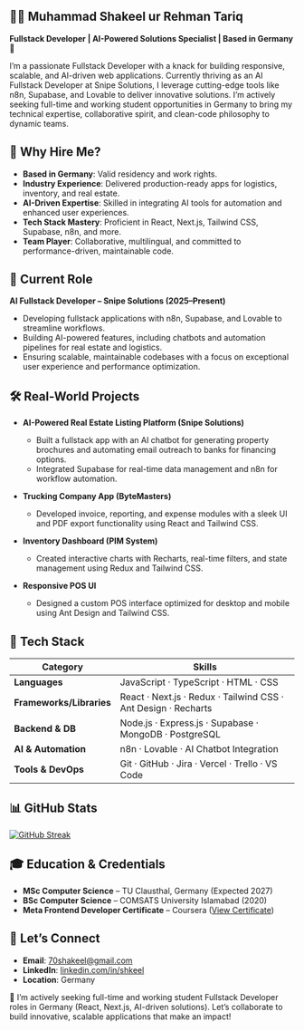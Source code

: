 ## 👨‍💻 Muhammad Shakeel ur Rehman Tariq
**Fullstack Developer | AI-Powered Solutions Specialist | Based in Germany 🚀**

I’m a passionate Fullstack Developer with a knack for building responsive, scalable, and AI-driven web applications. Currently thriving as an AI Fullstack Developer at Snipe Solutions, I leverage cutting-edge tools like n8n, Supabase, and Lovable to deliver innovative solutions. I’m actively seeking full-time and working student opportunities in Germany to bring my technical expertise, collaborative spirit, and clean-code philosophy to dynamic teams.

## 🚀 Why Hire Me?
- **Based in Germany**: Valid residency and work rights.
- **Industry Experience**: Delivered production-ready apps for logistics, inventory, and real estate.
- **AI-Driven Expertise**: Skilled in integrating AI tools for automation and enhanced user experiences.
- **Tech Stack Mastery**: Proficient in React, Next.js, Tailwind CSS, Supabase, n8n, and more.
- **Team Player**: Collaborative, multilingual, and committed to performance-driven, maintainable code.

## 💼 Current Role
**AI Fullstack Developer – Snipe Solutions (2025–Present)**  
- Developing fullstack applications with n8n, Supabase, and Lovable to streamline workflows.
- Building AI-powered features, including chatbots and automation pipelines for real estate and logistics.
- Ensuring scalable, maintainable codebases with a focus on exceptional user experience and performance optimization.

## 🛠️ Real-World Projects
- **AI-Powered Real Estate Listing Platform (Snipe Solutions)**  
  - Built a fullstack app with an AI chatbot for generating property brochures and automating email outreach to banks for financing options.
  - Integrated Supabase for real-time data management and n8n for workflow automation.

- **Trucking Company App (ByteMasters)**  
  - Developed invoice, reporting, and expense modules with a sleek UI and PDF export functionality using React and Tailwind CSS.

- **Inventory Dashboard (PIM System)**  
  - Created interactive charts with Recharts, real-time filters, and state management using Redux and Tailwind CSS.

- **Responsive POS UI**  
  - Designed a custom POS interface optimized for desktop and mobile using Ant Design and Tailwind CSS.

## 🧠 Tech Stack

| Category            | Skills                                                                 |
|---------------------|----------------------------------------------------------------------|
| **Languages**       | JavaScript · TypeScript · HTML · CSS                                 |
| **Frameworks/Libraries** | React · Next.js · Redux · Tailwind CSS · Ant Design · Recharts |
| **Backend & DB**    | Node.js · Express.js · Supabase · MongoDB · PostgreSQL               |
| **AI & Automation** | n8n · Lovable · AI Chatbot Integration                              |
| **Tools & DevOps**  | Git · GitHub · Jira · Vercel · Trello · VS Code                     |

## 📊 GitHub Stats
[![GitHub Streak](https://streak-stats.demolab.com?user=70shakeel&theme=dark)](https://git.io/streak-stats)

## 🎓 Education & Credentials
- **MSc Computer Science** – TU Clausthal, Germany (Expected 2027)
- **BSc Computer Science** – COMSATS University Islamabad (2020)
- **Meta Frontend Developer Certificate** – Coursera ([View Certificate](https://www.coursera.org))

## 🤝 Let’s Connect
- **Email**: 70shakeel@gmail.com
- **LinkedIn**: [linkedin.com/in/shkeel](https://linkedin.com/in/shkeel)
- **Location**: Germany

📌 I’m actively seeking full-time and working student Fullstack Developer roles in Germany (React, Next.js, AI-driven solutions). Let’s collaborate to build innovative, scalable applications that make an impact!
